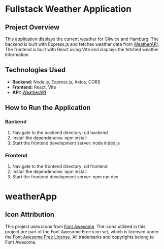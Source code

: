 # Fullstack Weather Application

## Project Overview

This application displays the current weather for Gliwice and Hamburg. The backend is built with Express.js and fetches weather data from [WeatherAPI](https://www.weatherapi.com/). The frontend is built with React using Vite and displays the fetched weather information.

## Technologies Used

- **Backend:** Node.js, Express.js, Axios, CORS
- **Frontend:** React, Vite
- **API:** [WeatherAPI](https://www.weatherapi.com/)

## How to Run the Application

### Backend

1. Navigate to the backend directory:
   cd backend
2. Install the dependencies:
   npm install
3. Start the frontend development server:
   node index.js

### Frontend

1. Navigate to the frontend directory:
   cd frontend
2. Install the dependencies:
   npm install
3. Start the frontend development server:
   npm run dev

# weatherApp

## Icon Attribution

This project uses icons from [Font Awesome](https://fontawesome.com). The icons utilized in this project are part of the Font Awesome Free icon set, which is licensed under the [Font Awesome Free License](https://fontawesome.com/license/free). All trademarks and copyrights
belong to Font Awesome.
